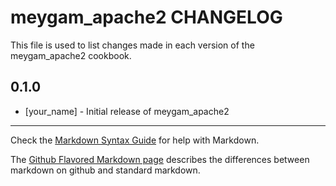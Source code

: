 meygam_apache2 CHANGELOG
========================

This file is used to list changes made in each version of the meygam_apache2 cookbook.

0.1.0
-----
- [your_name] - Initial release of meygam_apache2

- - -
Check the [Markdown Syntax Guide](http://daringfireball.net/projects/markdown/syntax) for help with Markdown.

The [Github Flavored Markdown page](http://github.github.com/github-flavored-markdown/) describes the differences between markdown on github and standard markdown.
